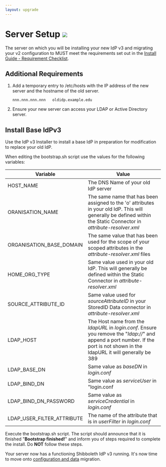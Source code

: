 ```yaml
---
layout: upgrade
---
```


# Server Setup [![](https://raw.githubusercontent.com/ausaccessfed/shibboleth-idp-installer/gh-pages/images/youtube.png)](https://youtu.be/y5hRz3DAhB4)
The server on which you will be installing your new IdP v3 and migrating your v2 configuration to MUST meet the requirements set out in the [Install Guide - Requirement Checklist](http://ausaccessfed.github.io/shibboleth-idp-installer/requirements-checklist.html "Requirements Checklist").

## Additional Requirements ##
1. Add a temporary entry to /etc/hosts with the IP address of the new server and the hostname of the old server.

     `nnn.nnn.nnn.nnn   oldidp.example.edu`
 
2. Ensure your new server can access your LDAP or Active Directory server.

## Install Base IdPv3

Use the IdP v3 Installer to install a base IdP in preparation for modification to replace your old IdP.

When editing the bootstrap.sh script use the values for the following variables:

| Variable | Value |
| -------- | ----- |
| HOST_NAME | The DNS Name of your old IdP server |
| ORANISATION_NAME | The same name that has been assigned to the 'o' attributes in your old IdP. This will generally be defined within the Static Connector in *attribute-resolver.xml* |
| ORGANISATION_BASE_DOMAIN | The same value that has been used for the scope of your scoped attributes in the *attribute-resolver.xml* files
| HOME_ORG_TYPE | Same value used in your old IdP. This will generally be defined within the Static Connector in *attribute-resolver.xml* |
| SOURCE_ATTRIBUTE_ID | Same value used for *sourceAttributeID* in your StoredID Data connector in *attribute-resolver.xml* |
| LDAP_HOST | The Host name from the *ldapURL* in *login.conf*. Ensure you remove the "*ldap://*" and append a port number. If the port is not shown in the ldapURL it will generally be 389 |
| LDAP_BASE_DN | Same value as *baseDN* in *login.conf* |
| LDAP_BIND_DN | Same value as *serviceUser* in "login.conf |
| LDAP_BIND_DN_PASSWORD | Same value as *serviceCredential* in *login.conf* |
| LDAP_USER_FILTER_ATTRIBUTE | The name of the attribute that is in *userFilter* in *login.conf* |


Execute the bootstrap.sh script. The script should announce that it is finished "**Bootstrap finished!**" and inform you of steps required to complete the install. Do **NOT** follow these steps.

Your server now has a functioning Shibboleth IdP v3 running. It's now time to move onto [configuration and data](config-and-data.html) migration.
 